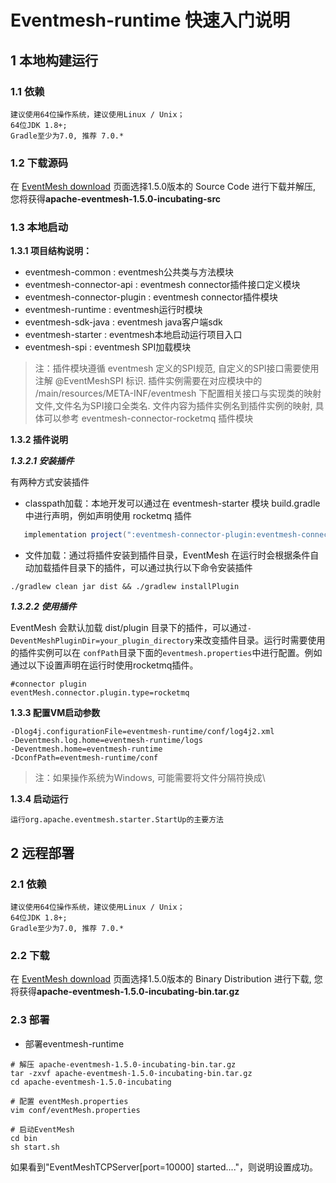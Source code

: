 # Eventmesh-runtime 快速入门说明


## 1 本地构建运行

### 1.1 依赖

```
建议使用64位操作系统，建议使用Linux / Unix；
64位JDK 1.8+;
Gradle至少为7.0, 推荐 7.0.*
```

### 1.2 下载源码

在 [EventMesh download](https://eventmesh.apache.org/download) 页面选择1.5.0版本的 Source Code 进行下载并解压, 您将获得**apache-eventmesh-1.5.0-incubating-src**


### 1.3 本地启动

**1.3.1 项目结构说明：**

- eventmesh-common : eventmesh公共类与方法模块
- eventmesh-connector-api : eventmesh connector插件接口定义模块
- eventmesh-connector-plugin : eventmesh connector插件模块
- eventmesh-runtime : eventmesh运行时模块
- eventmesh-sdk-java : eventmesh java客户端sdk
- eventmesh-starter : eventmesh本地启动运行项目入口
- eventmesh-spi : eventmesh SPI加载模块

> 注：插件模块遵循 eventmesh 定义的SPI规范, 自定义的SPI接口需要使用注解 @EventMeshSPI 标识.
> 插件实例需要在对应模块中的 /main/resources/META-INF/eventmesh 下配置相关接口与实现类的映射文件,文件名为SPI接口全类名.
> 文件内容为插件实例名到插件实例的映射, 具体可以参考 eventmesh-connector-rocketmq 插件模块

**1.3.2 插件说明**

***1.3.2.1 安装插件***

有两种方式安装插件

- classpath加载：本地开发可以通过在 eventmesh-starter 模块 build.gradle 中进行声明，例如声明使用 rocketmq 插件

```gradle
   implementation project(":eventmesh-connector-plugin:eventmesh-connector-rocketmq")
```

- 文件加载：通过将插件安装到插件目录，EventMesh 在运行时会根据条件自动加载插件目录下的插件，可以通过执行以下命令安装插件

```shell
./gradlew clean jar dist && ./gradlew installPlugin
```

***1.3.2.2 使用插件***

EventMesh 会默认加载 dist/plugin 目录下的插件，可以通过`-DeventMeshPluginDir=your_plugin_directory`来改变插件目录。运行时需要使用的插件实例可以在
`confPath`目录下面的`eventmesh.properties`中进行配置。例如通过以下设置声明在运行时使用rocketmq插件。

```properties
#connector plugin
eventMesh.connector.plugin.type=rocketmq
```

**1.3.3 配置VM启动参数**

```properties
-Dlog4j.configurationFile=eventmesh-runtime/conf/log4j2.xml
-Deventmesh.log.home=eventmesh-runtime/logs
-Deventmesh.home=eventmesh-runtime
-DconfPath=eventmesh-runtime/conf
```

> 注：如果操作系统为Windows, 可能需要将文件分隔符换成\

**1.3.4 启动运行**

```
运行org.apache.eventmesh.starter.StartUp的主要方法
```

## 2 远程部署

### 2.1 依赖

```
建议使用64位操作系统，建议使用Linux / Unix；
64位JDK 1.8+;
Gradle至少为7.0, 推荐 7.0.*
```

### 2.2 下载

在 [EventMesh download](https://eventmesh.apache.org/download) 页面选择1.5.0版本的 Binary Distribution 进行下载, 您将获得**apache-eventmesh-1.5.0-incubating-bin.tar.gz**


### 2.3 部署

- 部署eventmesh-runtime

```$ xslt
# 解压 apache-eventmesh-1.5.0-incubating-bin.tar.gz
tar -zxvf apache-eventmesh-1.5.0-incubating-bin.tar.gz
cd apache-eventmesh-1.5.0-incubating

# 配置 eventMesh.properties
vim conf/eventMesh.properties

# 启动EventMesh
cd bin
sh start.sh
```

如果看到"EventMeshTCPServer[port=10000] started...."，则说明设置成功。


